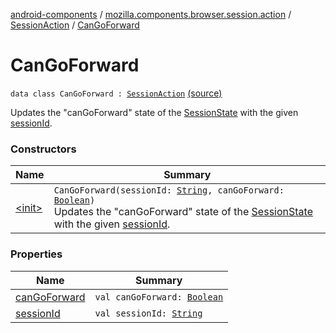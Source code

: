 [android-components](../../../index.md) / [mozilla.components.browser.session.action](../../index.md) / [SessionAction](../index.md) / [CanGoForward](./index.md)

# CanGoForward

`data class CanGoForward : `[`SessionAction`](../index.md) [(source)](https://github.com/mozilla-mobile/android-components/blob/master/components/browser/state/src/main/java/mozilla/components/browser/session/action/BrowserAction.kt#L59)

Updates the "canGoForward" state of the [SessionState](../../../mozilla.components.browser.session.state/-session-state/index.md) with the given [sessionId](session-id.md).

### Constructors

| Name | Summary |
|---|---|
| [&lt;init&gt;](-init-.md) | `CanGoForward(sessionId: `[`String`](https://kotlinlang.org/api/latest/jvm/stdlib/kotlin/-string/index.html)`, canGoForward: `[`Boolean`](https://kotlinlang.org/api/latest/jvm/stdlib/kotlin/-boolean/index.html)`)`<br>Updates the "canGoForward" state of the [SessionState](../../../mozilla.components.browser.session.state/-session-state/index.md) with the given [sessionId](session-id.md). |

### Properties

| Name | Summary |
|---|---|
| [canGoForward](can-go-forward.md) | `val canGoForward: `[`Boolean`](https://kotlinlang.org/api/latest/jvm/stdlib/kotlin/-boolean/index.html) |
| [sessionId](session-id.md) | `val sessionId: `[`String`](https://kotlinlang.org/api/latest/jvm/stdlib/kotlin/-string/index.html) |
